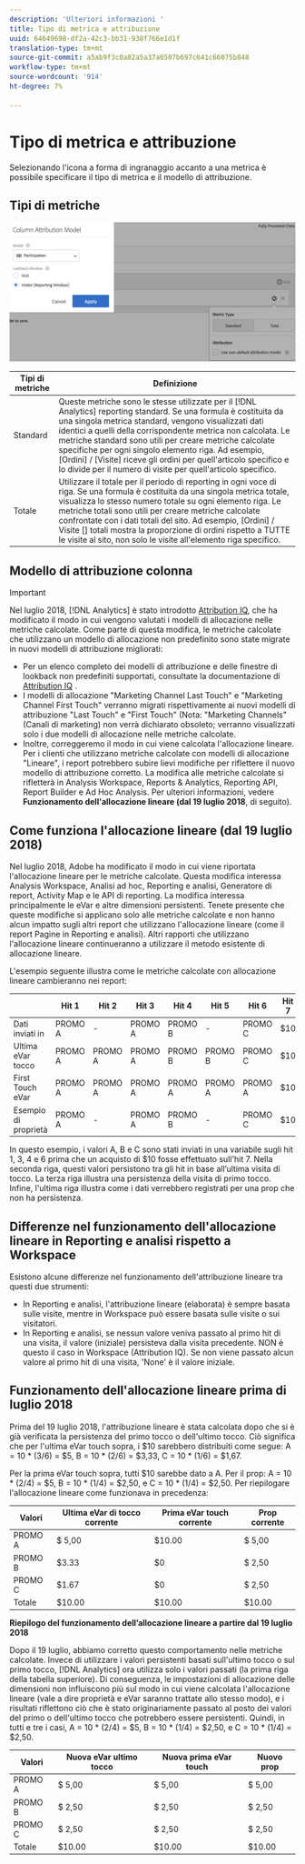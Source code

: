 ```yaml
---
description: 'Ulteriori informazioni '
title: Tipo di metrica e attribuzione
uuid: 64649698-df2a-42c3-bb31-938f766e1d1f
translation-type: tm+mt
source-git-commit: a5ab9f3c0a82a5a37a6507b697c641c66075b848
workflow-type: tm+mt
source-wordcount: '914'
ht-degree: 7%

---
```



# Tipo di metrica e attribuzione

Selezionando l&#39;icona a forma di ingranaggio accanto a una metrica è possibile specificare il tipo di metrica e il modello di attribuzione.

## Tipi di metriche

![](assets/cm_type_alloc.png)

| Tipi di metriche | Definizione |
|---|---|
| Standard | Queste metriche sono le stesse utilizzate per il [!DNL Analytics] reporting standard. Se una formula è costituita da una singola metrica standard, vengono visualizzati dati identici a quelli della corrispondente metrica non calcolata. Le metriche standard sono utili per creare metriche calcolate specifiche per ogni singolo elemento riga. Ad esempio, [Ordini] / [Visite] riceve gli ordini per quell&#39;articolo specifico e lo divide per il numero di visite per quell&#39;articolo specifico. |
| Totale | Utilizzare il totale per il periodo di reporting in ogni voce di riga. Se una formula è costituita da una singola metrica totale, visualizza lo stesso numero totale su ogni elemento riga. Le metriche totali sono utili per creare metriche calcolate confrontate con i dati totali del sito. Ad esempio, [Ordini] / Visite [] totali mostra la proporzione di ordini rispetto a TUTTE le visite al sito, non solo le visite all&#39;elemento riga specifico. |

## Modello di attribuzione colonna

>[!IMPORTANT]
>
>Nel luglio 2018, [!DNL Analytics] è stato introdotto [Attribution IQ](https://docs.adobe.com/content/help/en/analytics/analyze/analysis-workspace/panels/attribution/attribution.html), che ha modificato il modo in cui vengono valutati i modelli di allocazione nelle metriche calcolate. Come parte di questa modifica, le metriche calcolate che utilizzano un modello di allocazione non predefinito sono state migrate in nuovi modelli di attribuzione migliorati:
>
>* Per un elenco completo dei modelli di attribuzione e delle finestre di lookback non predefiniti supportati, consultate la documentazione di [Attribution IQ](https://docs.adobe.com/content/help/en/analytics/analyze/analysis-workspace/panels/attribution/attribution.html) .
>* I modelli di allocazione &quot;Marketing Channel Last Touch&quot; e &quot;Marketing Channel First Touch&quot; verranno migrati rispettivamente ai nuovi modelli di attribuzione &quot;Last Touch&quot; e &quot;First Touch&quot; (Nota: &quot;Marketing Channels&quot; (Canali di marketing) non verrà dichiarato obsoleto; verranno visualizzati solo i due modelli di allocazione nelle metriche calcolate.
>* Inoltre, correggeremo il modo in cui viene calcolata l&#39;allocazione lineare. Per i clienti che utilizzano metriche calcolate con modelli di allocazione &quot;Lineare&quot;, i report potrebbero subire lievi modifiche per riflettere il nuovo modello di attribuzione corretto. La modifica alle metriche calcolate si rifletterà in Analysis Workspace, Reports &amp; Analytics, Reporting API, Report Builder e Ad Hoc Analysis. Per ulteriori informazioni, vedere **Funzionamento dell&#39;allocazione lineare (dal 19 luglio 2018**, di seguito).
>



## Come funziona l&#39;allocazione lineare (dal 19 luglio 2018)

Nel luglio 2018, Adobe ha modificato il modo in cui viene riportata l&#39;allocazione lineare per le metriche calcolate. Questa modifica interessa Analysis Workspace, Analisi ad hoc, Reporting e analisi, Generatore di report, Activity Map e le API di reporting. La modifica interessa principalmente le eVar e altre dimensioni persistenti. Tenete presente che queste modifiche si applicano solo alle metriche calcolate e non hanno alcun impatto sugli altri report che utilizzano l&#39;allocazione lineare (come il report Pagine in Reporting e analisi). Altri rapporti che utilizzano l&#39;allocazione lineare continueranno a utilizzare il metodo esistente di allocazione lineare.

L&#39;esempio seguente illustra come le metriche calcolate con allocazione lineare cambieranno nei report:

|  | Hit 1 | Hit 2 | Hit 3 | Hit 4 | Hit 5 | Hit 6 | Hit 7 |
|--- |--- |--- |--- |--- |--- |--- |--- |
| Dati inviati in | PROMO A | - | PROMO A | PROMO B | - | PROMO C | $10 |
| Ultima eVar tocco | PROMO A | PROMO A | PROMO A | PROMO B | PROMO B | PROMO C | $10 |
| First Touch eVar | PROMO A | PROMO A | PROMO A | PROMO A | PROMO A | PROMO A | $10 |
| Esempio di proprietà | PROMO A | - | PROMO A | PROMO B | - | PROMO C | $10 |

In questo esempio, i valori A, B e C sono stati inviati in una variabile sugli hit 1, 3, 4 e 6 prima che un acquisto di $10 fosse effettuato sull&#39;hit 7. Nella seconda riga, questi valori persistono tra gli hit in base all’ultima visita di tocco. La terza riga illustra una persistenza della visita di primo tocco. Infine, l&#39;ultima riga illustra come i dati verrebbero registrati per una prop che non ha persistenza.

## Differenze nel funzionamento dell&#39;allocazione lineare in Reporting e analisi rispetto a Workspace

Esistono alcune differenze nel funzionamento dell&#39;attribuzione lineare tra questi due strumenti:

* In Reporting e analisi, l&#39;attribuzione lineare (elaborata) è sempre basata sulle visite, mentre in Workspace può essere basata sulle visite o sui visitatori.
* In Reporting e analisi, se nessun valore veniva passato al primo hit di una visita, il valore (iniziale) persisteva dalla visita precedente. NON è questo il caso in Workspace (Attribution IQ). Se non viene passato alcun valore al primo hit di una visita, &#39;None&#39; è il valore iniziale.

## Funzionamento dell&#39;allocazione lineare prima di luglio 2018

Prima del 19 luglio 2018, l&#39;attribuzione lineare è stata calcolata dopo che si è già verificata la persistenza del primo tocco o dell&#39;ultimo tocco. Ciò significa che per l&#39;ultima eVar touch sopra, i $10 sarebbero distribuiti come segue: A = 10 * (3/6) = $5, B = 10 * (2/6) = $3,33, C = 10 * (1/6) = $1,67.

Per la prima eVar touch sopra, tutti $10 sarebbe dato a A. Per il prop: A = 10 * (2/4) = $5, B = 10 * (1/4) = $2,50, e C = 10 * (1/4) = $2,50. Per riepilogare l&#39;allocazione lineare come funzionava in precedenza:

| Valori | Ultima eVar di tocco corrente | Prima eVar touch corrente | Prop corrente |
|---|---|---|---|
| PROMO A | $ 5,00 | $10.00 | $ 5,00 |
| PROMO B | $3.33 | $0 | $ 2,50 |
| PROMO C | $1.67 | $0 | $ 2,50 |
| Totale | $10.00 | $10.00 | $10.00 |

**Riepilogo del funzionamento dell’allocazione lineare a partire dal 19 luglio 2018**

Dopo il 19 luglio, abbiamo corretto questo comportamento nelle metriche calcolate. Invece di utilizzare i valori persistenti basati sull&#39;ultimo tocco o sul primo tocco, [!DNL Analytics] ora utilizza solo i valori passati (la prima riga della tabella superiore). Di conseguenza, le impostazioni di allocazione delle dimensioni non influiscono più sul modo in cui viene calcolata l&#39;allocazione lineare (vale a dire proprietà e eVar saranno trattate allo stesso modo), e i risultati riflettono ciò che è stato originariamente passato al posto dei valori del primo o dell&#39;ultimo tocco che potrebbero essere persistenti. Quindi, in tutti e tre i casi, A = 10 * (2/4) = $5, B = 10 * (1/4) = $2,50, e C = 10 * (1/4) = $2,50.

| Valori | Nuova eVar ultimo tocco | Nuova prima eVar touch | Nuovo prop |
|---|---|---|---|
| PROMO A | $ 5,00 | $ 5,00 | $ 5,00 |
| PROMO B | $ 2,50 | $ 2,50 | $ 2,50 |
| PROMO C | $ 2,50 | $ 2,50 | $ 2,50 |
| Totale | $10.00 | $10.00 | $10.00 |

